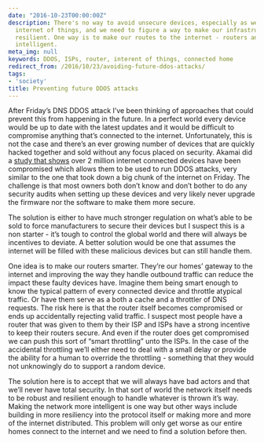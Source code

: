 ```yaml
---
date: "2016-10-23T00:00:00Z"
description: There's no way to avoid unsecure devices, especially as we move to the
  internet of things, and we need to figure a way to make our infrastructure more
  resilient. One way is to make our routes to the internet - routers and ISPs - more
  intelligent.
meta_img: null
keywords: DDOS, ISPs, router, interent of things, connected home
redirect_from: /2016/10/23/avoiding-future-ddos-attacks/
tags:
- 'society'
title: Preventing future DDOS attacks
---
```


After Friday’s DNS DDOS attack I’ve been thinking of approaches that could prevent this from happening in the future. In a perfect world every device would be up to date with the latest updates and it would be difficult to compromise anything that’s connected to the internet. Unfortunately, this is not the case and there’s an ever growing number of devices that are quickly hacked together and sold without any focus placed on security. Akamai did a [study that shows](https://www.wired.com/2016/10/akamai-finds-longtime-security-flaw-2-million-devices/) over 2 million internet connected devices have been compromised which allows them to be used to run DDOS attacks, very similar to the one that took down a big chunk of the internet on Friday. The challenge is that most owners both don’t know and don’t bother to do any security audits when setting up these devices and very likely never upgrade the firmware nor the software to make them more secure.

The solution is either to have much stronger regulation on what’s able to be sold to force manufacturers to secure their devices but I suspect this is a non starter - it’s tough to control the global world and there will always be incentives to deviate. A better solution would be one that assumes the internet will be filled with these malicious devices but can still handle them.

One idea is to make our routers smarter. They’re our homes’ gateway to the internet and improving the way they handle outbound traffic can reduce the impact these faulty devices have. Imagine them being smart enough to know the typical pattern of every connected device and throttle atypical traffic. Or have them serve as a both a cache and a throttler of DNS requests. The risk here is that the router itself becomes compromised or ends up accidentally rejecting valid traffic. I suspect most people have a router that was given to them by their ISP and ISPs have a strong incentive to keep their routers secure. And even if the router does get compromised we can push this sort of “smart throttling” unto the ISPs. In the case of the accidental throttling we’ll either need to deal with a small delay or provide the ability for a human to override the throttling - something that they would not unknowingly do to support a random device.

The solution here is to accept that we will always have bad actors and that we’ll never have total security. In that sort of world the network itself needs to be robust and resilient enough to handle whatever is thrown it’s way. Making the network more intelligent is one way but other ways include building in more resiliency into the protocol itself or making more and more of the internet distributed. This problem will only get worse as our entire homes connect to the internet and we need to find a solution before then.
